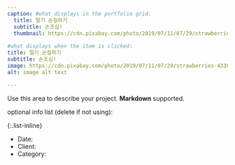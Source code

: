 ```yaml
---
caption: #what displays in the portfolio grid:
  title: 딸기 손질하기
  subtitle: 손조심!
  thumbnail: https://cdn.pixabay.com/photo/2019/07/11/07/29/strawberries-4330211_960_720.jpg
  
#what displays when the item is clicked:
title: 딸기 손질하기
subtitle: 손조심!
image: https://cdn.pixabay.com/photo/2019/07/11/07/29/strawberries-4330211_960_720.jpg #main image, can be a link or a file in assets/img/portfolio
alt: image alt text

---
```

Use this area to describe your project. **Markdown** supported.

optional info list (delete if not using):

{:.list-inline} 
- Date: 
- Client: 
- Category: 

